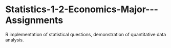 # Statistics-1-2-Economics-Major---Assignments
R implementation of statistical questions, demonstration of quantitative data analysis.

